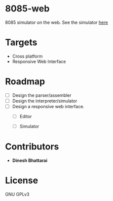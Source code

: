 # 8085-web
8085 simulator on the web. See the simulator [here](https://dineshdb.github.io/8085-web/)

# Targets
* Cross platform
* Responsive Web Interface

# Roadmap
- [ ] Design the parser/assembler
- [ ] Design the interpreter/simulator
- [ ] Design a responsive web interface.
  - [ ] Editor
  - [ ] Simulator
  

# Contributors
* **Dinesh Bhattarai**

# License
GNU GPLv3
